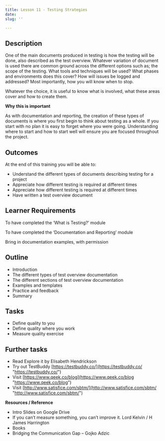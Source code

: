 ```yaml
---
title: Lesson 11 - Testing Strategies
date: 
slug: ''

---
```

## **Description**

One of the main documents produced in testing is how the testing will be done, also described as the test overview. Whatever variation of document is used there are common ground across the different options such as; the scope of the testing. What tools and techniques will be used? What phases and environments does this cover? How will issues be logged and addressed? Most importantly, how you will know when to stop.

Whatever the choice, it is useful to know what is involved, what these areas cover and how to create them.

**Why this is important**

As with documentation and reporting, the creation of these types of documents is where you first begin to think about testing as a whole. If you start with no plan it is easy to forget where you were going. Understanding where to start and how to start well will ensure you are focused throughout the project.

## **Outcomes**

At the end of this training you will be able to:

* Understand the different types of documents describing testing for a project
* Appreciate how different testing is required at different times
* Appreciate how different testing is required at different times
* Have written a test overview document

## **Learner Requirements**

To have completed the ‘What is Testing?’ module

To have completed the ‘Documentation and Reporting’ module

Bring in documentation examples, with permission

## **Outline**

* Introduction
* The different types of test overview documentation
* The different sections of test overview documentation
* Examples and templates
* Practice and feedback
* Summary

## **Tasks**

* Define quality to you
* Define quality where you work
* Measure quality exercise

## **Further tasks**

* Read Explore it by Elisabeth Hendrickson
* Try out TestBuddy [https://testbuddy.co/](https://testbuddy.co/ "https://testbuddy.co/")
* Visit [https://www.qeek.co/blog](https://www.qeek.co/blog "https://www.qeek.co/blog")
* Visit [http://www.satisfice.com/sbtm/](http://www.satisfice.com/sbtm/ "http://www.satisfice.com/sbtm/")

**Resources / Reference**

* Intro Slides on Google Drive
* If you can’t measure something, you can’t improve it. Lord Kelvin / H James Harrington
* Books
* Bridging the Communication Gap – Gojko Adzic